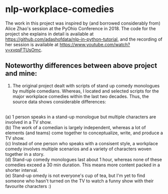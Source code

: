 # nlp-workplace-comedies

The work in this project was inspired by (and borrowed considerably from) Alice Zhao's session at the PyOhio Conference in 2018. The code for the project she explains in detail is available at https://github.com/adashofdata/nlp-in-python-tutorial, and the recording of her session is available at https://www.youtube.com/watch?v=xvqsFTUsOmc.
## Noteworthy differences between above project and mine:
1. The original project dealt with scripts of stand up comedy monologues by multiple comedians. Whereas, I located and selected scripts for the major workplace comedies within the last two decades. Thus, the source data shows considerable differences:
<br>
  (a) 1 person speaks in a stand-up monologue but multiple characters are involved in a TV show.<br>
  (b) The work of a comedian is largely independent, whereas a lot of elements (and teams) come together to conceptualize, write, and produce a TV show.<br>
  (c) Instead of one person who speaks with a consisent style, a workplace comedy involves multiple scenarios and a variety of characters woven together in a story.<br>
  (d) Stand-up comedy monologues last about 1 hour, whereas none of these comedies exceed a 30 min duration. This means more content packed in a shorter interval.<br>
  (e) Stand-up omedy is not everyone's cup of tea, but I'm yet to find someone who hasn't turned on the TV to watch a funny show with their favourite characters :)<br>

